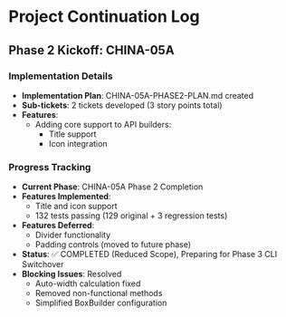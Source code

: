 # Project Continuation Log

## Phase 2 Kickoff: CHINA-05A

### Implementation Details
- **Implementation Plan**: CHINA-05A-PHASE2-PLAN.md created
- **Sub-tickets**: 2 tickets developed (3 story points total)
- **Features**:
  * Adding core support to API builders:
    - Title support
    - Icon integration

### Progress Tracking
- **Current Phase**: CHINA-05A Phase 2 Completion
- **Features Implemented**:
  * Title and icon support
  * 132 tests passing (129 original + 3 regression tests)
- **Features Deferred**:
  * Divider functionality
  * Padding controls (moved to future phase)
- **Status**: ✅ COMPLETED (Reduced Scope), Preparing for Phase 3 CLI Switchover
- **Blocking Issues**: Resolved
  * Auto-width calculation fixed
  * Removed non-functional methods
  * Simplified BoxBuilder configuration